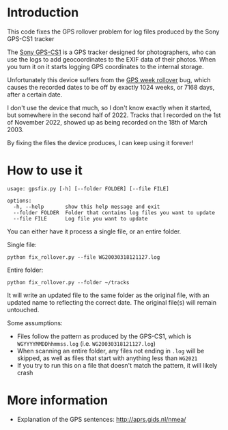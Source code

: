 # Introduction
This code fixes the GPS rollover problem for log files produced by the Sony GPS-CS1 tracker

The [Sony GPS-CS1](https://www.sony.com/electronics/support/product/gps-cs1) is a GPS tracker designed for photographers, who can use the logs to add geocoordinates to the EXIF data of their photos. When you turn it on it starts logging GPS coordinates to the internal storage.

Unfortunately this device suffers from the [GPS week rollover](https://en.wikipedia.org/wiki/GPS_week_number_rollover) bug, which causes the recorded dates to be off by exactly 1024 weeks, or 7168 days, after a certain date.

I don't use the device that much, so I don't know exactly when it started, but somewhere in the second half of 2022. Tracks that I recorded on the 1st of November 2022, showed up as being recorded on the 18th of March 2003.

By fixing the files the device produces, I can keep using it forever!


# How to use it

```
usage: gpsfix.py [-h] [--folder FOLDER] [--file FILE]

options:
  -h, --help       show this help message and exit
  --folder FOLDER  Folder that contains log files you want to update
  --file FILE      Log file you want to update
```

You can either have it process a single file, or an entire folder.

Single file:
```
python fix_rollover.py --file WG20030318121127.log
```

Entire folder:
```
python fix_rollover.py --folder ~/tracks
```

It will write an updated file to the same folder as the original file, with an updated name to reflecting the correct date. The original file(s) will remain untouched.

Some assumptions:
 * Files follow the pattern as produced by the GPS-CS1, which is `WGYYYYMMDDhhmmss.log` (i.e. `WG20030318121127.log`)
 * When scanning an entire folder, any files not ending in `.log` will be skipped, as well as files that start with anything less than `WG2021`
 * If you try to run this on a file that doesn't match the pattern, it will likely crash

# More information
* Explanation of the GPS sentences: http://aprs.gids.nl/nmea/
